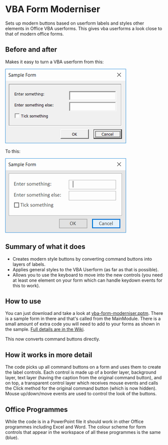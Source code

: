# VBA Form Moderniser
Sets up modern buttons based on userform labels and styles other elements in Office VBA userforms.
This  gives vba userforms a look close to that of modern office forms.

## Before and after

Makes it easy to turn a VBA userform from this:

![Form before](https://github.com/neilt1700/vba-form-moderniser/blob/master/images/sample-form-before.png)

To this:

![Form before](https://github.com/neilt1700/vba-form-moderniser/blob/master/images/sample-form-after.png)

## Summary of what it does
* Creates modern style buttons by converting command buttons into layers of labels.
* Applies general styles to the VBA Userform (as far as that is possible).
* Allows you to use the keyboard to move into the new controls (you need at least one element on your form which can handle keydown events for this to work).

## How to use
You can just download and take a look at [vba-form-moderniser.pptm](https://github.com/neilt1700/vba-form-moderniser/releases). There is a sample form in there and that's called from the MainModule. There is a small amount of extra code you will need to add to your forms as shown in the sample. [Full details are in the Wiki](https://github.com/neilt1700/vba-form-moderniser/wiki/How-to-use-the-VBA-Form-Moderniser).

This now converts command buttons directly. 

## How it works in more detail
The code picks up all command buttons on a form and uses them to create the label controls. Each control is made up of a border layer, background layer, text layer (having the caption from the original command button), and on top, a transparent control layer which receives mouse events and calls the Click method for the original command button (which is now hidden). Mouse up/down/move events are used to control the look of the buttons.

## Office Programmes
While the code is in a PowerPoint file it should work in other Office programmes including Excel and Word. The colour scheme for form controls that appear in the workspace of all these programmes is the same (blue).
